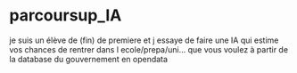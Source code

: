 # parcoursup_IA
je suis un élève de (fin) de premiere et j essaye de faire une IA qui estime vos chances de rentrer dans l ecole/prepa/uni... que vous voulez à partir de la database du gouvernement en opendata
